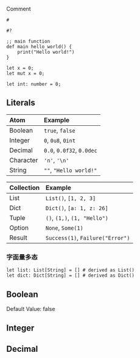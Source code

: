 Comment

```vk
#

#?
```


```vk
;; main function
def main hello_world() {
    print("Hello world!")
}
```

```vk
let x = 0;
let mut x = 0;
```

```vk
let int: number = 0;
```

## Literals

| Atom      | Example                          |
|:----------|:---------------------------------|
| Boolean   | `true`, `false`                  |
| Integer   | `0`, `0u8`, `0int`               |
| Decimal   | `0.0`, `0.0f32`, `0.0dec`        |
| Character | `'n'`, `'\n'`                    |
| String    | `""`, `"Hello world!"`           |

| Collection | Example                          |
|:-----------|:---------------------------------|
| List       | `List()`, `[1, 2, 3]`            |
| Dict       | `Dict()`, `[a: 1, z: 26]`        |
| Tuple      | `()`, `(1,)`,  `(1, "Hello")`    |
| Option     | `None`, `Some(1)`                |
| Result     | `Success(1)`, `Failure("Error")` |

### 字面量多态

```vk
let list: List[String] = [] # derived as List()
let dict: Dict[String] = [] # derived as Dict()
```



## Boolean

Default Value: false


## Integer



## Decimal


###


```vk

```
